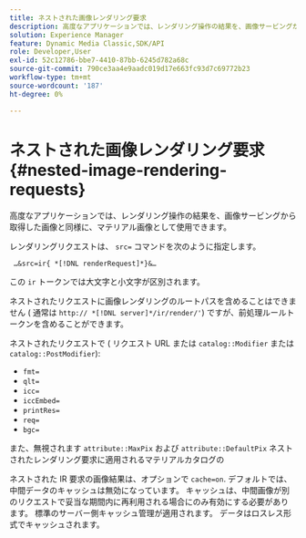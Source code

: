 ```yaml
---
title: ネストされた画像レンダリング要求
description: 高度なアプリケーションでは、レンダリング操作の結果を、画像サービングから取得した画像と同様に、マテリアル画像として使用できます。
solution: Experience Manager
feature: Dynamic Media Classic,SDK/API
role: Developer,User
exl-id: 52c12786-bbe7-4410-87bb-6245d782a68c
source-git-commit: 790ce3aa4e9aadc019d17e663fc93d7c69772b23
workflow-type: tm+mt
source-wordcount: '187'
ht-degree: 0%

---
```


# ネストされた画像レンダリング要求{#nested-image-rendering-requests}

高度なアプリケーションでは、レンダリング操作の結果を、画像サービングから取得した画像と同様に、マテリアル画像として使用できます。

レンダリングリクエストは、 `src=` コマンドを次のように指定します。

` …&src=ir{ *[!DNL renderRequest]*}&…`

この `ir` トークンでは大文字と小文字が区別されます。

ネストされたリクエストに画像レンダリングのルートパスを含めることはできません ( 通常は `http:// *[!DNL server]*/ir/render/'`) ですが、前処理ルールトークンを含めることができます。

ネストされたリクエストで ( リクエスト URL または `catalog::Modifier` または `catalog::PostModifier`):

* `fmt=`
* `qlt=`
* `icc=`
* `iccEmbed=`
* `printRes=`
* `req=`
* `bgc=`

また、無視されます `attribute::MaxPix` および `attribute::DefaultPix` ネストされたレンダリング要求に適用されるマテリアルカタログの

ネストされた IR 要求の画像結果は、オプションで `cache=on`. デフォルトでは、中間データのキャッシュは無効になっています。 キャッシュは、中間画像が別のリクエストで妥当な期間内に再利用される場合にのみ有効にする必要があります。 標準のサーバー側キャッシュ管理が適用されます。 データはロスレス形式でキャッシュされます。
